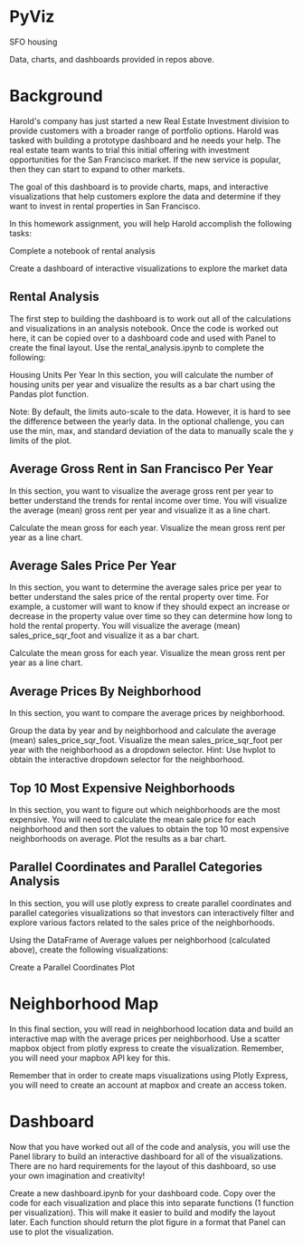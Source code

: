 # PyViz
SFO housing

Data, charts, and dashboards provided in repos above.

# Background
Harold's company has just started a new Real Estate Investment division to provide customers with a broader range of portfolio options. Harold was tasked with building a prototype dashboard and he needs your help. The real estate team wants to trial this initial offering with investment opportunities for the San Francisco market. If the new service is popular, then they can start to expand to other markets.

The goal of this dashboard is to provide charts, maps, and interactive visualizations that help customers explore the data and determine if they want to invest in rental properties in San Francisco.

In this homework assignment, you will help Harold accomplish the following tasks:

Complete a notebook of rental analysis

Create a dashboard of interactive visualizations to explore the market data

## Rental Analysis
The first step to building the dashboard is to work out all of the calculations and visualizations in an analysis notebook. Once the code is worked out here, it can be copied over to a dashboard code and used with Panel to create the final layout. Use the rental_analysis.ipynb to complete the following:

Housing Units Per Year
In this section, you will calculate the number of housing units per year and visualize the results as a bar chart using the Pandas plot function.

Note: By default, the limits auto-scale to the data. However, it is hard to see the difference between the yearly data. In the optional challenge, you can use the min, max, and standard deviation of the data to manually scale the y limits of the plot.

## Average Gross Rent in San Francisco Per Year
In this section, you want to visualize the average gross rent per year to better understand the trends for rental income over time. You will visualize the average (mean) gross rent per year and visualize it as a line chart.

Calculate the mean gross for each year.
Visualize the mean gross rent per year as a line chart.

## Average Sales Price Per Year
In this section, you want to determine the average sales price per year to better understand the sales price of the rental property over time. For example, a customer will want to know if they should expect an increase or decrease in the property value over time so they can determine how long to hold the rental property. You will visualize the average (mean) sales_price_sqr_foot and visualize it as a bar chart.

Calculate the mean gross for each year.
Visualize the mean gross rent per year as a line chart.

## Average Prices By Neighborhood
In this section, you want to compare the average prices by neighborhood.

Group the data by year and by neighborhood and calculate the average (mean) sales_price_sqr_foot.
Visualize the mean sales_price_sqr_foot per year with the neighborhood as a dropdown selector. Hint: Use hvplot to obtain the interactive dropdown selector for the neighborhood.

## Top 10 Most Expensive Neighborhoods
In this section, you want to figure out which neighborhoods are the most expensive. You will need to calculate the mean sale price for each neighborhood and then sort the values to obtain the top 10 most expensive neighborhoods on average. Plot the results as a bar chart.


## Parallel Coordinates and Parallel Categories Analysis
In this section, you will use plotly express to create parallel coordinates and parallel categories visualizations so that investors can interactively filter and explore various factors related to the sales price of the neighborhoods.

Using the DataFrame of Average values per neighborhood (calculated above), create the following visualizations:

Create a Parallel Coordinates Plot

# Neighborhood Map
In this final section, you will read in neighborhood location data and build an interactive map with the average prices per neighborhood. Use a scatter mapbox object from plotly express to create the visualization. Remember, you will need your mapbox API key for this.

Remember that in order to create maps visualizations using Plotly Express, you will need to create an account at mapbox and create an access token.

# Dashboard
Now that you have worked out all of the code and analysis, you will use the Panel library to build an interactive dashboard for all of the visualizations. There are no hard requirements for the layout of this dashboard, so use your own imagination and creativity!

Create a new dashboard.ipynb for your dashboard code. Copy over the code for each visualization and place this into separate functions (1 function per visualization). This will make it easier to build and modify the layout later. Each function should return the plot figure in a format that Panel can use to plot the visualization.

